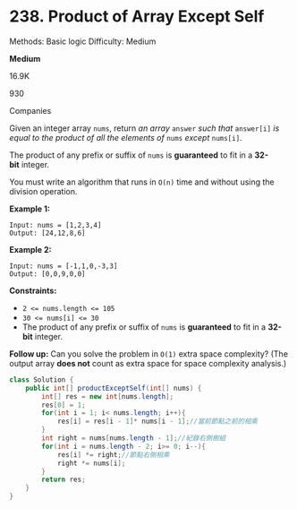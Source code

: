# 238. Product of Array Except Self

Methods: Basic logic
Difficulty: Medium

**Medium**

16.9K

930

Companies

Given an integer array `nums`, return *an array* `answer` *such that* `answer[i]` *is equal to the product of all the elements of* `nums` *except* `nums[i]`.

The product of any prefix or suffix of `nums` is **guaranteed** to fit in a **32-bit** integer.

You must write an algorithm that runs in `O(n)` time and without using the division operation.

**Example 1:**

```
Input: nums = [1,2,3,4]
Output: [24,12,8,6]

```

**Example 2:**

```
Input: nums = [-1,1,0,-3,3]
Output: [0,0,9,0,0]

```

**Constraints:**

- `2 <= nums.length <= 105`
- `30 <= nums[i] <= 30`
- The product of any prefix or suffix of `nums` is **guaranteed** to fit in a **32-bit** integer.

**Follow up:** Can you solve the problem in `O(1)` extra space complexity? (The output array **does not** count as extra space for space complexity analysis.)

```java
class Solution {
    public int[] productExceptSelf(int[] nums) {
        int[] res = new int[nums.length];
        res[0] = 1;
        for(int i = 1; i< nums.length; i++){
            res[i] = res[i - 1]* nums[i - 1];//當前節點之前的相乘
        }
        int right = nums[nums.length - 1];//紀錄右側樹組
        for(int i = nums.length - 2; i>= 0; i--){
            res[i] *= right;//節點右側相乘
            right *= nums[i];
        }
        return res;
    }
}
```